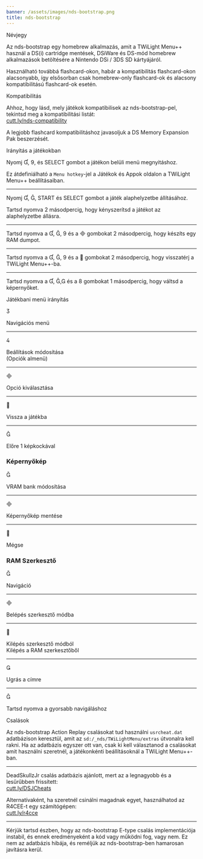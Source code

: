 ```yaml
---
banner: /assets/images/nds-bootstrap.png
title: nds-bootstrap
---
```


<div id="about" class="section-title">Névjegy</div>
<div class="section-body">
    <p>
        Az nds-bootstrap egy homebrew alkalmazás, amit a TWiLight Menu++ használ a DS(i) cartridge mentések, DSiWare és DS-mód homebrew alkalmazások betöltésére a Nintendo DSi / 3DS SD kártyájáról.
    </p>
    <p>
        Használható továbbá flashcard-okon, habár a kompatibilitás flashcard-okon alacsonyabb, így elsősorban csak homebrew-only flashcard-ok és alacsony kompatibilitású flashcard-ok esetén.
    </p>
</div>

<div id="compatibility" class="section-title">Kompatibilitás</div>
<div class="section-body">
    <p>
        Ahhoz, hogy lásd, mely játékok kompatibilisek az nds-bootstrap-pel, tekintsd meg a kompatibilitási listát:<br><a href="https://cutt.ly/nds-compatibility">cutt.ly/nds-compatibility</a>
    </p>
    <p>
        A legjobb flashcard kompatibilitáshoz javasoljuk a DS Memory Expansion Pak beszerzését.
    </p>
</div>

<div id="controls" class="section-title">Irányítás a játékokban</div>
<div class="section-body">
    <p>
        Nyomj &#xE004;, &#xE07A;, és SELECT gombot a játékon belüli menü megnyitáshoz.
    </p>
    <p>
        Ez átdefiniálható a <code>Menu hotkey</code>-jel a Játékok és Appok oldalon a TWiLight Menu++ beállításaiban.
    </p>
    <hr>
    <p>
        Nyomj &#xE004;, &#xE005;, START és SELECT gombot a játék alaphelyzetbe állításához.
    </p>
    <p>
        Tartsd nyomva 2 másodpercig, hogy kényszerítsd a játékot az alaphelyzetbe állásra.
    </p>
    <hr>
    <p>
        Tartsd nyomva a &#xE004;, &#xE005;, &#xE07A; és a &#xE000; gombokat 2 másodpercig, hogy készíts egy RAM dumpot.
    </p>
    <hr>
    <p>
        Tartsd nyomva a &#xE004;, &#xE005;, &#xE07A; és a &#xE001; gombokat 2 másodpercig, hogy visszatérj a TWiLight Menu++-ba.
    </p>
    <hr>
    <p>
        Tartsd nyomva a &#xE004;, &#xE005;,&#xE002; és a &#xE079; gombokat 1 másodpercig, hogy váltsd a képernyőket.
    </p>
</div>

<div id="menu-controls" class="section-title">Játékbani menü irányítás</div>
<div class="section-body">
    <div class="button-action-group">
        <p class="button-action button">&#xE07D;</p>
        <p class="button-action-text">Navigációs menü</p>
    </div>
    <hr>
    <div class="button-action-group">
        <p class="button-action button">&#xE07E;</p>
        <p class="button-action-text">Beállítások módosítása<br>(Opciók almenü)</p>
    </div>
    <hr>
    <div class="button-action-group">
        <p class="button-action button">&#xE000;</p>
        <p class="button-action-text">Opció kiválasztása</p>
    </div>
    <hr>
    <div class="button-action-group">
        <p class="button-action button">&#xE001;</p>
        <p class="button-action-text">Vissza a játékba</p>
    </div>
    <hr>
    <div class="button-action-group">
        <p class="button-action button">&#xE005;</p>
        <p class="button-action-text">Előre 1 képkockával</p>
    </div>
    <h3>Képernyőkép</h3>
    <div class="button-action-group">
        <p class="button-action button">&#xE006;</p>
        <p class="button-action-text">VRAM bank módosítása</p>
    </div>
    <hr>
    <div class="button-action-group">
        <p class="button-action button">&#xE000;</p>
        <p class="button-action-text">Képernyőkép mentése</p>
    </div>
    <hr>
    <div class="button-action-group">
        <p class="button-action button">&#xE001;</p>
        <p class="button-action-text">Mégse</p>
    </div>
    <h3>RAM Szerkesztő</h3>
    <div class="button-action-group">
        <p class="button-action button">&#xE006;</p>
        <p class="button-action-text">Navigáció</p>
    </div>
    <hr>
    <div class="button-action-group">
        <p class="button-action button">&#xE000;</p>
        <p class="button-action-text">Belépés szerkesztő módba</p>
    </div>
    <hr>
    <div class="button-action-group">
        <p class="button-action button">&#xE001;</p>
        <p class="button-action-text">Kilépés szerkesztő módból<br>Kilépés a RAM szerkesztőből</p>
    </div>
    <hr>
    <div class="button-action-group">
        <p class="button-action button">&#xE003;</p>
        <p class="button-action-text">Ugrás a címre</p>
    </div>
    <hr>
    <div class="button-action-group">
        <p class="button-action button">&#xE005;</p>
        <p class="button-action-text">Tartsd nyomva a gyorsabb navigáláshoz</p>
    </div>
</div>

<div id="cheats" class="section-title">Csalások</div>
<div class="section-body">
    <p>
        Az nds-bootstrap Action Replay csalásokat tud használni <code>usrcheat.dat</code> adatbázison keresztül, amit az <code>sd:/_nds/TWiLightMenu/extras</code> útvonalra kell rakni. Ha az adatbázis egyszer ott van, csak ki kell választanod a csalásokat amit használni szeretnél, a játékonkénti beállításoknál a TWiLight Menu++-ban.
    </p>
    <hr>
    <p>
        DeadSkullzJr csalás adatbázis ajánlott, mert az a legnagyobb és a lesűrűbben frissített:<br><a href="https://cutt.ly/DSJCheats">cutt.ly/DSJCheats</a>
    </p>
    <p>
        Alternatívaként, ha szeretnél csinálni magadnak egyet, használhatod az R4CEE-t egy számítógépen:<br><a href="https://cutt.ly/r4cce">cutt.ly/r4cce</a>
    </p>
    <hr>
    <p>
        Kérjük tartsd észben, hogy az nds-bootstrap E-type csalás implementációja instabil, és ennek eredményeként a kód vagy működni fog, vagy nem. Ez nem az adatbázis hibája, és reméljük az nds-bootstrap-ben hamarosan javításra kerül.
    </p>
</div>
